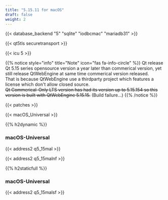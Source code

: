 ```yaml
---
title: "5.15.11 for macOS"
draft: false
weight: 2
---
```


{{< database_backend "5" "sqlite" "iodbcmac" "mariadb31" >}}

{{< qt5tls securetransport >}}

{{< icu 5 >}}

{{% notice style="info" title="Note"  icon="fas fa-info-circle" %}}
Qt release Qt 5.15 series opensource version a year later than commerical version, yet still release QtWebEngine at same time commerical version released.  
That is because QtWebEngine use a thirdparty project which features a license which don't allow closed source.  
~~Qt Commerical-Only LTS version has had its version up to 5.15.154 so this version is built with QtWebEngine 5.15.15.~~ (Build failure...)
{{% /notice %}}

{{< patches >}}

{{< macOS_Universal >}}

{{% h2dynamic %}}

### macOS-Universal

{{< address2 q5_15mal >}}

{{< address2 q5_15malnf >}}

{{% h2staticfull %}}

### macOS-Universal

{{< address2 q5_15malsf >}}
